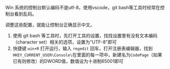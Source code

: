 Win 系统的控制台默认编码不是utf-8，使用vscode，git bash等工具时经常在控制台看到乱码。

调整这些配置，就能让控制台正确显示中文。

1. 使用 git bash 等工具时，先打开工具的设置，找找设置里有没有文本编码（character set）相关的选项，设置为"UTF-8"即可
2. 快捷键 `win+R` 打开运行，输入 `regedit` 回车，打开注册表编辑器，找到`HKEY_CURRENT_USER\Console\`在里面的每一项中，新建名为`CodePage`（如果已有则修改）的DWORD值，数值设为十进制65001即可